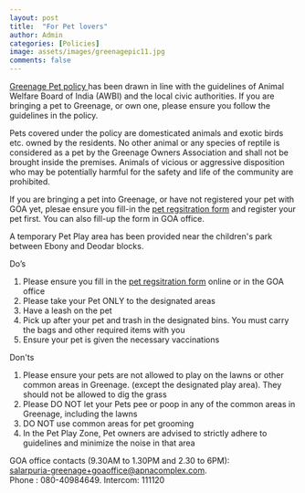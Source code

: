 ```yaml
---
layout: post
title:  "For Pet lovers"
author: Admin
categories: [Policies]
image: assets/images/greenagepic11.jpg
comments: false
---
```


<a target="_blank" href="https://drive.google.com/file/d/1GKrEUiCd7ixQuTy2KaV7QanZX0AlYCp-/view?usp=sharing"> Greenage Pet policy </a> has been drawn in line with the guidelines of Animal Welfare Board of India (AWBI) and the local civic authorities. If you are bringing a pet to Greenage, or own one, please ensure you follow the guidelines in the policy. 

Pets covered under the policy are domesticated animals and exotic birds etc. owned by the residents. No other animal or any species of reptile is considered as a pet by the Greenage Owners Association and shall not be brought inside the premises. Animals of vicious or aggressive disposition who may be potentially harmful for the safety and life of the community are prohibited.

If you are bringing a pet into Greenage, or have not registered your pet with GOA yet, plesae ensure you fill-in the <a target="_blank" href="https://docs.google.com/forms/d/e/1FAIpQLScI9QIqE-JX76vv265dNs-tRm792zRfxaawKpNW1d_WysYRJA/viewform"> pet regsitration form</a> and register your pet first. You can also fill-up the form in GOA office. 

A temporary Pet Play area has been provided near the children's park between Ebony and Deodar blocks. 

Do’s
1. Please ensure you fill in the <a target="_blank" href="https://docs.google.com/forms/d/e/1FAIpQLScI9QIqE-JX76vv265dNs-tRm792zRfxaawKpNW1d_WysYRJA/viewform"> pet regsitration form</a> online or in the GOA office 
2. Please take your Pet ONLY to the designated areas 
3. Have a leash on the pet  
4. Pick up after your pet and trash in the designated bins. You must carry the bags and other required items with you 
5. Ensure your pet is given  the necessary vaccinations  

 
Don'ts
1. Please ensure your pets are not allowed to play on the lawns or other common areas in Greenage. (except the designated play area). They should not be allowed to dig the grass 
2. Please DO NOT let your Pets pee or poop in any of the common areas in Greenage, including the lawns 
3. DO NOT use common areas for pet grooming
4. In the Pet Play Zone, Pet owners are advised to strictly adhere to guidelines and minimize the noise in that area


GOA office contacts (9.30AM to 1.30PM and 2.30 to 6PM):    
salarpuria-greenage+goaoffice@apnacomplex.com.    
Phone : 080-40984649. Intercom: 111120    

